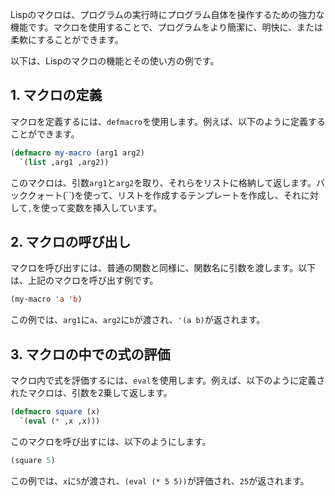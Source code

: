 

Lispのマクロは、プログラムの実行時にプログラム自体を操作するための強力な機能です。マクロを使用することで、プログラムをより簡潔に、明快に、または柔軟にすることができます。

以下は、Lispのマクロの機能とその使い方の例です。

## 1. マクロの定義

マクロを定義するには、`defmacro`を使用します。例えば、以下のように定義することができます。

```lisp
(defmacro my-macro (arg1 arg2)
  `(list ,arg1 ,arg2))
```

このマクロは、引数`arg1`と`arg2`を取り、それらをリストに格納して返します。バッククォート(``)を使って、リストを作成するテンプレートを作成し、それに対して`,`を使って変数を挿入しています。

## 2.  マクロの呼び出し

マクロを呼び出すには、普通の関数と同様に、関数名に引数を渡します。以下は、上記のマクロを呼び出す例です。

```lisp
(my-macro 'a 'b)
```


この例では、`arg1`に`a`、`arg2`に`b`が渡され、`'(a b)`が返されます。

## 3.  マクロの中での式の評価

マクロ内で式を評価するには、`eval`を使用します。例えば、以下のように定義されたマクロは、引数を2乗して返します。

```lisp
(defmacro square (x)
  `(eval (* ,x ,x)))
```

このマクロを呼び出すには、以下のようにします。

```lisp
(square 5)
```


この例では、`x`に`5`が渡され、`(eval (* 5 5))`が評価され、`25`が返されます。

